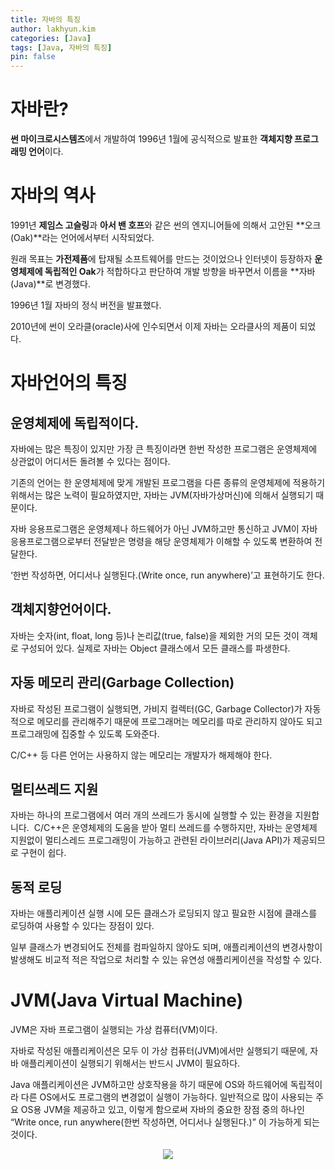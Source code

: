 ```yaml
---
title: 자바의 특징
author: lakhyun.kim
categories: [Java]
tags: [Java, 자바의 특징]
pin: false
---
```


# 자바란?

**썬 마이크로시스템즈**에서 개발하여 1996년 1월에 공식적으로 발표한 **객체지향 프로그래밍 언어**이다.

# 자바의 역사

1991년 **제임스 고슬링**과 **아서 밴 호프**와 같은 썬의 엔지니어들에 의해서 고안된 **오크(Oak)**라는 언어에서부터 시작되었다.

원래 목표는 **가전제품**에 탑재될 소프트웨어를 만드는 것이었으나 인터넷이 등장하자 **운영체제에 독립적인 Oak**가 적합하다고 판단하여 개발 방향을 바꾸면서 이름을 **자바(Java)**로 변경했다.

1996년 1월 자바의 정식 버전을 발표했다.

2010년에 썬이 오라클(oracle)사에 인수되면서 이제 자바는 오라클사의 제품이 되었다.

# 자바언어의 특징

## 운영체제에 독립적이다.

자바에는 많은 특징이 있지만 가장 큰 특징이라면 한번 작성한 프로그램은 운영체제에 상관없이 어디서든 돌려볼 수 있다는 점이다.

기존의 언어는 한 운영체제에 맞게 개발된 프로그램을 다른 종류의 운영체제에 적용하기 위해서는 많은 노력이 필요하였지만, 자바는 JVM(자바가상머신)에 의해서 실행되기 때문이다.

자바 응용프로그램은 운영체제나 하드웨어가 아닌 JVM하고만 통신하고 JVM이 자바 응용프로그램으로부터 전달받은 명령을 해당 운영체제가 이해할 수 있도록 변환하여 전달한다.

‘한번 작성하면, 어디서나 실행된다.(Write once, run anywhere)’고 표현하기도 한다.

## 객체지향언어이다.

자바는 숫자(int, float, long 등)나 논리값(true, false)을 제외한 거의 모든 것이 객체로 구성되어 있다. 실제로 자바는 Object 클래스에서 모든 클래스를 파생한다.

## 자동 메모리 관리(Garbage Collection)

자바로 작성된 프로그램이 실행되면, 가비지 컬렉터(GC, Garbage Collector)가 자동적으로 메모리를 관리해주기 때문에 프로그래머는 메모리를 따로 관리하지 않아도 되고 프로그래밍에 집중할 수 있도록 도와준다.

C/C++ 등 다른 언어는 사용하지 않는 메모리는 개발자가 해제해야 한다.

## 멀티쓰레드 지원

자바는 하나의 프로그램에서 여러 개의 쓰레드가 동시에 실행할 수 있는 환경을 지원합니다.  C/C++은 운영체제의 도움을 받아 멀티 쓰레드를 수행하지만, 자바는 운영체제 지원없이 멀티스레드 프로그래밍이 가능하고 관련된 라이브러리(Java API)가 제공되므로 구현이 쉽다.

## 동적 로딩

자바는 애플리케이션 실행 시에 모든 클래스가 로딩되지 않고 필요한 시점에 클래스를 로딩하여 사용할 수 있다는 장점이 있다.

일부 클래스가 변경되어도 전체를 컴파일하지 않아도 되며, 애플리케이션의 변경사항이 발생해도 비교적 적은 작업으로 처리할 수 있는 유연성 애플리케이션을 작성할 수 있다.

# JVM(Java Virtual Machine)

JVM은 자바 프로그램이 실행되는 가상 컴퓨터(VM)이다.

자바로 작성된 애플리케이션은 모두 이 가상 컴퓨터(JVM)에서만 실행되기 때문에, 자바 애플리케이션이 실행되기 위해서는 반드시 JVM이 필요하다.

Java 애플리케이션은 JVM하고만 상호작용을 하기 때문에 OS와 하드웨어에 독립적이라 다른 OS에서도 프로그램의 변경없이 실행이 가능하다. 일반적으로 많이 사용되는 주요 OS용 JVM을 제공하고 있고, 이렇게 함으로써 자바의 중요한 장점 중의 하나인 “Write once, run anywhere(한번 작성하면, 어디서나 실행된다.)” 이 가능하게 되는 것이다.

<p align="center">
  <img src = "../assets/img/OS별-JVM.png">
</p>
